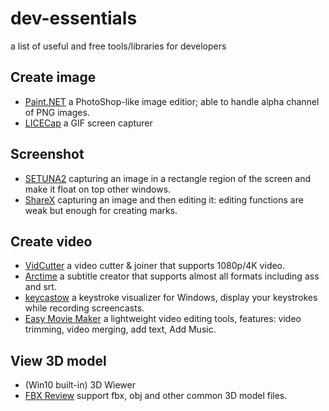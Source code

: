 dev-essentials
==============

a list of useful and free tools/libraries for developers

## Create image

* [Paint.NET](https://www.getpaint.net/index.html) a PhotoShop-like image editior; able to handle alpha channel of PNG images.
* [LICECap](https://www.cockos.com/licecap/) a GIF screen capturer

## Screenshot

* [SETUNA2](https://github.com/tylearymf/SETUNA2) capturing an image in a rectangle region of the screen and make it float on top other windows.
* [ShareX](https://getsharex.com/) capturing an image and then editing it: editing functions are weak but enough for creating marks.

## Create video

* [VidCutter](https://github.com/ozmartian/vidcutter) a video cutter & joiner that supports 1080p/4K video.
* [Arctime](http://arctime.cn/zh/index.html) a subtitle creator that supports almost all formats including ass and srt.
* [keycastow](https://github.com/brookhong/KeyCastOW) a keystroke visualizer for Windows, display your keystrokes while recording screencasts.
* [Easy Movie Maker](https://www.microsoft.com/en-us/p/easy-movie-maker/9nblggh626qk) a lightweight video editing tools, features: video trimming, video merging, add text, Add Music.

## View 3D model

* (Win10 built-in) 3D Wiewer
* [FBX Review](https://www.autodesk.com/products/fbx/fbx-review) support fbx, obj and other common 3D model files.
